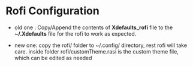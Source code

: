 # Rofi Configuration
* old one : Copy/Append the contents of **Xdefaults_rofi** file to the **~/.Xdefaults** file for the rofi to work as expected.

* new one:
copy the rofi/ folder to ~/.config/ directory, rest rofi will take care.
inside folder rofi/customTheme.rasi is the custom theme file, which can be edited as needed

